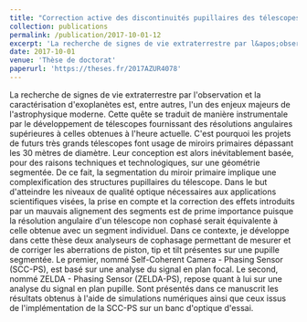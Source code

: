 ```yaml
---
title: "Correction active des discontinuités pupillaires des télescopes à miroir segmenté pour l’imagerie haut contraste et la haute résolution angulaire"
collection: publications
permalink: /publication/2017-10-01-12
excerpt: 'La recherche de signes de vie extraterrestre par l&apos;observation et la caractérisation d&apos;exoplanètes est, entre autres, l&apos;un des enjeux majeurs de l&apos;astrophysique moderne. Cette quête se traduit de manière instrumentale par le développement de télescopes fournissant des résolutions angulaires supérieures à celles obtenues à l&apos;heure actuelle. C&apos;est pourquoi les projets de futurs très grands télescopes font usage de miroirs primaires dépassant les 30 mètres de diamètre. Leur conception est alors inévitablement basée, pour des raisons techniques et technologiques, sur une géométrie segmentée. De ce fait, la segmentation du miroir primaire implique une complexification des structures pupillaires du télescope. Dans le but d&apos;atteindre les niveaux de qualité optique nécessaires aux applications scientifiques visées, la prise en compte et la correction des effets introduits par un mauvais alignement des segments est de prime importance puisque la résolution angulaire d&apos;un télescope non cophasé serait équivalente à celle obtenue avec un segment individuel. Dans ce contexte, je développe dans cette thèse deux analyseurs de cophasage permettant de mesurer et de corriger les aberrations de piston, tip et tilt présentes sur une pupille segmentée. Le premier, nommé Self-Coherent Camera - Phasing Sensor (SCC-PS), est basé sur une analyse du signal en plan focal. Le second, nommé ZELDA - Phasing Sensor (ZELDA-PS), repose quant à lui sur une analyse du signal en plan pupille. Sont présentés dans ce manuscrit les résultats obtenus à l&apos;aide de simulations numériques ainsi que ceux issus de l&apos;implémentation de la SCC-PS sur un banc d&apos;optique d&apos;essai.'
date: 2017-10-01
venue: 'Thèse de doctorat'
paperurl: 'https://theses.fr/2017AZUR4078'
---
```

La recherche de signes de vie extraterrestre par l&apos;observation et la caractérisation d&apos;exoplanètes est, entre autres, l&apos;un des enjeux majeurs de l&apos;astrophysique moderne. Cette quête se traduit de manière instrumentale par le développement de télescopes fournissant des résolutions angulaires supérieures à celles obtenues à l&apos;heure actuelle. C&apos;est pourquoi les projets de futurs très grands télescopes font usage de miroirs primaires dépassant les 30 mètres de diamètre. Leur conception est alors inévitablement basée, pour des raisons techniques et technologiques, sur une géométrie segmentée. De ce fait, la segmentation du miroir primaire implique une complexification des structures pupillaires du télescope. Dans le but d&apos;atteindre les niveaux de qualité optique nécessaires aux applications scientifiques visées, la prise en compte et la correction des effets introduits par un mauvais alignement des segments est de prime importance puisque la résolution angulaire d&apos;un télescope non cophasé serait équivalente à celle obtenue avec un segment individuel. Dans ce contexte, je développe dans cette thèse deux analyseurs de cophasage permettant de mesurer et de corriger les aberrations de piston, tip et tilt présentes sur une pupille segmentée. Le premier, nommé Self-Coherent Camera - Phasing Sensor (SCC-PS), est basé sur une analyse du signal en plan focal. Le second, nommé ZELDA - Phasing Sensor (ZELDA-PS), repose quant à lui sur une analyse du signal en plan pupille. Sont présentés dans ce manuscrit les résultats obtenus à l&apos;aide de simulations numériques ainsi que ceux issus de l&apos;implémentation de la SCC-PS sur un banc d&apos;optique d&apos;essai.
